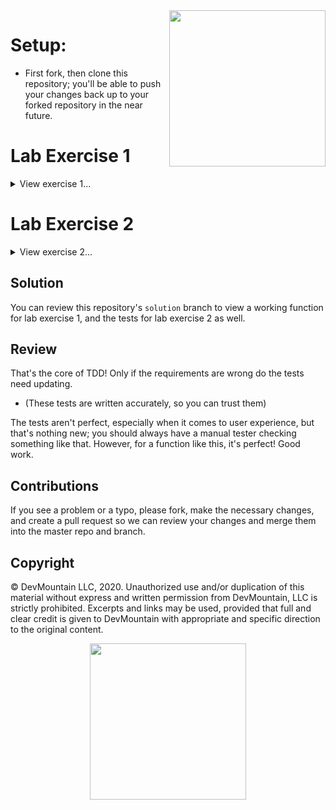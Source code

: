<img src="https://s3.amazonaws.com/devmountain/readme-logo.png" width="250" align="right">

# Setup:

- First fork, then clone this repository; you'll be able to push your changes
  back up to your forked repository in the near future.

# Lab Exercise 1

<details> <summary> View exercise 1... </summary>

# Project Summary

Review the tests in `/src/__tests__/newFunction.test.ts`.

- You'll notice the line:
  ```typescript
  import { myFunction } from "../newFunction";
  ```
- The tests run against the function that `/src/newFunction.ts` exports, which
  is blank for now.

## Instructions

- Edit the function `myFunction` in `/src/newFunction.ts` to pass the tests in
  `/src/__tests__/newFunction.test.ts`
- Execute the tests by running the command `jest newFunction`
- If the tests fail, review your error messages, and correct your function; you
  do not need to edit the tests.

## Submission

Copy and paste the content of `newFunction.ts` (NOT `newFunction.test.ts`) into
Canvas to submit this assignment.

</details>

# Lab Exercise 2

<details> <summary> View exercise 2... </summary>

# Project Summary

Your organization is in need of a date formatting function. To get som epractice
with unit testing and TDD, they have assigned you to write unit tests for the
`dateFormat` function.

Unlike the previous exercise, neither the function, nor the tests have been set
up already.

## Instructions

- Create a new test file, `/src/__tests__/dateFormat.test.ts`
- Add the mock function your developer gave you:
  ```typescript
  function dateFormat(shortDate: string): string {
    // this function will accept a numeric short date:
    // MM-DD-YYYY
    // and will return a long date, for example:
    // "2-5-2019" => "February 5, 2019"
    // "11-12-2022" => "November 12, 2022"
    return "";
  }
  ```
- Add a describe block, and then tests.
  - The comments in the code should give you everything you need for the
    function's requirements.
  - The tests from the prior exercise should give you a format to follow for
    your tests.

## Submission

Copy and paste the content of your `dateFormat.test.ts` into Canvas to submit
this assignment.

</details>

## Solution

You can review this repository's `solution` branch to view a working function
for lab exercise 1, and the tests for lab exercise 2 as well.

## Review

That's the core of TDD! Only if the requirements are wrong do the tests need
updating.

- (These tests are written accurately, so you can trust them)

The tests aren't perfect, especially when it comes to user experience, but
that's nothing new; you should always have a manual tester checking something
like that. However, for a function like this, it's perfect! Good work.

## Contributions

If you see a problem or a typo, please fork, make the necessary changes, and
create a pull request so we can review your changes and merge them into the
master repo and branch.

## Copyright

© DevMountain LLC, 2020. Unauthorized use and/or duplication of this material
without express and written permission from DevMountain, LLC is strictly
prohibited. Excerpts and links may be used, provided that full and clear credit
is given to DevMountain with appropriate and specific direction to the original
content.

<p align="center">
<img src="https://s3.amazonaws.com/devmountain/readme-logo.png" width="250">
</p>
